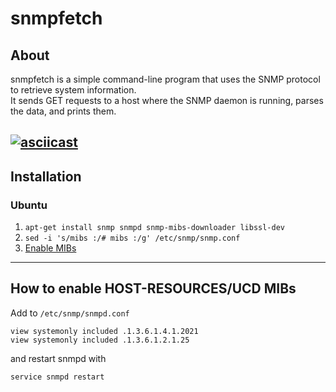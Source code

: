 # snmpfetch

## About
snmpfetch is a simple command-line program that uses the SNMP protocol to retrieve system information.  
It sends GET requests to a host where the SNMP daemon is running, parses the data, and prints them.  

[![asciicast](https://asciinema.org/a/LjwGWGZPLLV98vQmmpPPBgczt.svg)](https://asciinema.org/a/LjwGWGZPLLV98vQmmpPPBgczt)
---

## Installation
### Ubuntu
1. ```apt-get install snmp snmpd snmp-mibs-downloader libssl-dev```
2. ```sed -i 's/mibs :/# mibs :/g' /etc/snmp/snmp.conf```
3. [Enable MIBs](#how-to-enable-host-resourcesucd-mibs)

---

## How to enable HOST-RESOURCES/UCD MIBs
Add to `/etc/snmp/snmpd.conf`  
```
view systemonly included .1.3.6.1.4.1.2021
view systemonly included .1.3.6.1.2.1.25
```
and restart snmpd with
```
service snmpd restart
```





